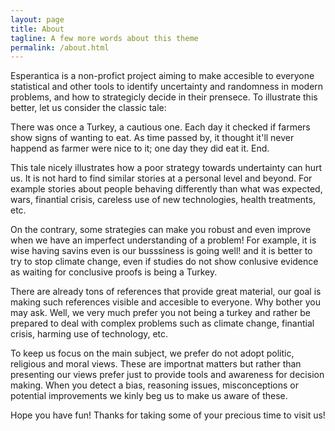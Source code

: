 ```yaml
---
layout: page
title: About
tagline: A few more words about this theme
permalink: /about.html
---
```



Esperantica is a non-profict project aiming to make accesible to everyone statistical and other tools 
to identify uncertainty and randomness in modern problems, and how to strategicly decide in their prensece. 
To illustrate this better, let us consider the classic tale:

There was once a Turkey, a cautious one. Each day it checked if farmers show signs of wanting to eat. As time passed by, it thought it'll never happend as farmer were nice to it; one day they did eat it. End.

This tale nicely illustrates how a poor strategy towards undertainty can hurt us. It is not hard to find similar stories at a personal level and beyond. For example stories about people behaving differently than what was expected, wars, finantial crisis, careless use of new technologies, health treatments, etc.

On the contrary, some strategies can make you robust and even improve when we have an imperfect understanding of a problem! For example, it is wise having savins even is our busssiness is going well! and it is better to try to stop climate change, even if studies do not show conlusive evidence as waiting for conclusive proofs is being a Turkey. 

There are already tons of references that provide great material, our goal is making such references visible and accesible to everyone. Why bother you may ask. Well, we very much prefer you not being a turkey and rather be prepared to deal with complex problems such as climate change, finantial crisis, harming use of technology, etc.

To keep us focus on the main subject, we prefer do not adopt politic, religious and moral views. These are importnat matters but rather than presenting our views prefer just to provide tools and awareness for decision making. When you detect a bias, reasoning issues, misconceptions or potential improvements we kinly beg us to make us aware of these.

Hope you have fun! Thanks for taking some of your precious time to visit us!
